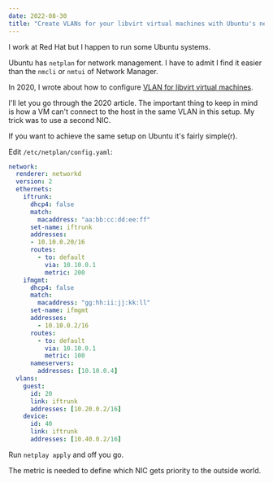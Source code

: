 ```yaml
---
date: 2022-08-30
title: "Create VLANs for your libvirt virtual machines with Ubuntu's netplan"
---
```


I work at Red Hat but I happen to run some Ubuntu systems.

Ubuntu has `netplan` for network management. I have to admit I find it easier than the `nmcli` or `nmtui` of Network Manager.

In 2020, I wrote about how to configure [VLAN for libvirt virtual machines](https://blog.wains.be/2020/2020-10-05-libvirt-trunk-vlan-vm/).

I'll let you go through the 2020 article. The important thing to keep in mind is how a VM can't connect to the host in the same VLAN in this setup. My trick was to use a second NIC.

If you want to achieve the same setup on Ubuntu it's fairly simple(r).

Edit `/etc/netplan/config.yaml`:

```yaml
network:
  renderer: networkd
  version: 2
  ethernets:
    iftrunk:
      dhcp4: false
      match:
        macaddress: "aa:bb:cc:dd:ee:ff"
      set-name: iftrunk
      addresses:
      - 10.10.0.20/16
      routes:
        - to: default
          via: 10.10.0.1
          metric: 200
    ifmgmt:
      dhcp4: false
      match:
        macaddress: "gg:hh:ii:jj:kk:ll"
      set-name: ifmgmt
      addresses:
        - 10.10.0.2/16
      routes:
        - to: default
          via: 10.10.0.1
          metric: 100
      nameservers:
        addresses: [10.10.0.4]
  vlans:
    guest:
      id: 20
      link: iftrunk
      addresses: [10.20.0.2/16]
    device:
      id: 40
      link: iftrunk
      addresses: [10.40.0.2/16]
```

Run `netplay apply` and off you go.

The metric is needed to define which NIC gets priority to the outside world.